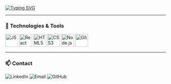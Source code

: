 [![Typing SVG](https://readme-typing-svg.demolab.com?font=Fira+Code&size=32&duration=3000&pause=1000&color=1E3A8A&width=700&lines=Welcome+to+my+GitHub!;Web+Full+Stack+Developer;Building+clean+and+modern+interfaces)](https://git.io/typing-svg)

---

### 🚀 Technologies & Tools
<div>
  <img src="https://cdn.jsdelivr.net/gh/devicons/devicon/icons/javascript/javascript-original.svg" alt="JS" width="40"/>
  <img src="https://cdn.jsdelivr.net/gh/devicons/devicon/icons/react/react-original.svg" alt="React" width="40"/>
  <img src="https://cdn.jsdelivr.net/gh/devicons/devicon/icons/html5/html5-original.svg" alt="HTML5" width="40"/>
  <img src="https://cdn.jsdelivr.net/gh/devicons/devicon/icons/css3/css3-original.svg" alt="CSS3" width="40"/>
  <img src="https://cdn.jsdelivr.net/gh/devicons/devicon/icons/nodejs/nodejs-original.svg" alt="Node.js" width="40"/>
  <img src="https://cdn.jsdelivr.net/gh/devicons/devicon/icons/git/git-original.svg" alt="Git" width="40"/>
</div>

---

### 📫 Contact
<p align="left">
  <a href="https://www.linkedin.com/in/eduardo-gabriel-vicente-8687b7327" style="text-decoration:none;">
    <img src="https://img.shields.io/badge/LinkedIn-0077B5?style=for-the-badge&logo=linkedin&logoColor=white" alt="LinkedIn"/>
  </a>
  <a href="mailto:egabrielvicente6@gmail.com" style="text-decoration:none;">
    <img src="https://img.shields.io/badge/Email-D14836?style=for-the-badge&logo=gmail&logoColor=white" alt="Email"/>
  </a>
  <a href="https://github.com/EduardoGabrielV" style="text-decoration:none;">
    <img src="https://img.shields.io/badge/GitHub-000?style=for-the-badge&logo=github&logoColor=white" alt="GitHub"/>
  </a>
</p>
